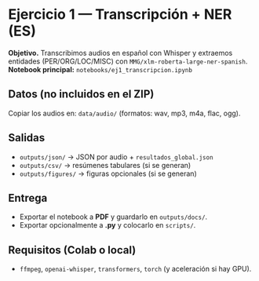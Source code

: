 # Ejercicio 1 — Transcripción + NER (ES)

**Objetivo.** Transcribimos audios en español con Whisper y extraemos entidades (PER/ORG/LOC/MISC) con `MMG/xlm-roberta-large-ner-spanish`.
**Notebook principal:** `notebooks/ej1_transcripcion.ipynb`

## Datos (no incluidos en el ZIP)
Copiar los audios en: `data/audio/` (formatos: wav, mp3, m4a, flac, ogg).

## Salidas
- `outputs/json/`  → JSON por audio + `resultados_global.json`
- `outputs/csv/`   → resúmenes tabulares (si se generan)
- `outputs/figures/` → figuras opcionales (si se generan)

## Entrega
- Exportar el notebook a **PDF** y guardarlo en `outputs/docs/`.
- Exportar opcionalmente a **.py** y colocarlo en `scripts/`.

## Requisitos (Colab o local)
- `ffmpeg`, `openai-whisper`, `transformers`, `torch` (y aceleración si hay GPU).
